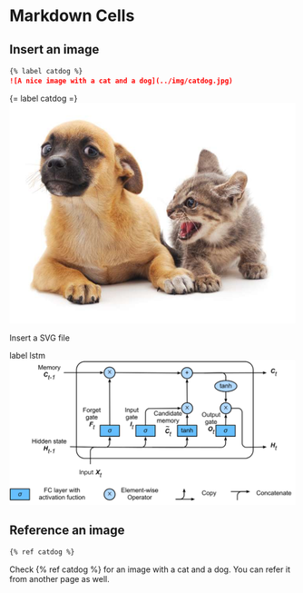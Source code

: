 # Markdown Cells

## Insert an image

```markdown
{% label catdog %}
![A nice image with a cat and a dog](../img/catdog.jpg)
```

{= label catdog =}
![A nice image with a cat and a dog](../img/catdog.jpg)


Insert a SVG file

label lstm
![A LSTM cell](../img/lstm.svg)

## Reference an image

```markdown
{% ref catdog %}
```

Check {% ref catdog %} for an image with a cat and a dog. You can refer it from
another page as well.
